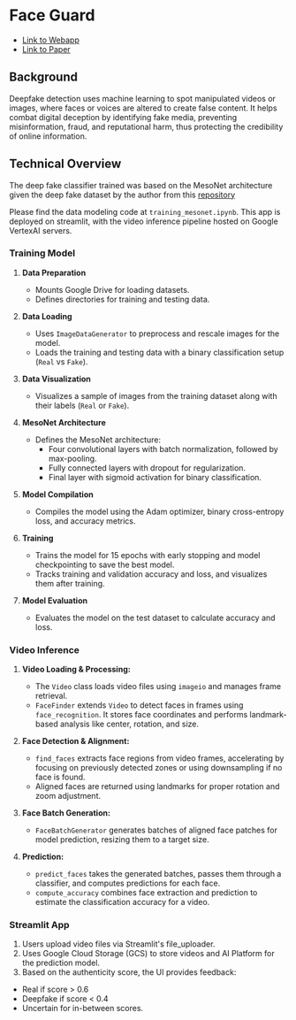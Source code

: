 # Face Guard

- [Link to Webapp](https://face-guard-louis-jz.streamlit.app/)
- [Link to Paper](https://www.google.com/url?q=https%3A%2F%2Farxiv.org%2Fabs%2F1809.00888)

## Background

Deepfake detection uses machine learning to spot manipulated videos or images, where faces or voices are altered to create false content. 
It helps combat digital deception by identifying fake media, preventing misinformation, fraud, and reputational harm, 
thus protecting the credibility of online information.

## Technical Overview

The deep fake classifier trained was based on the MesoNet architecture given the deep fake dataset by the author from this [repository](https://github.com/DariusAf/MesoNet)

Please find the data modeling code at `training_mesonet.ipynb`. This app is deployed on streamlit, with the video inference pipeline hosted on Google VertexAI servers. 

### Training Model

1. **Data Preparation**
   - Mounts Google Drive for loading datasets.
   - Defines directories for training and testing data.

2. **Data Loading**
   - Uses `ImageDataGenerator` to preprocess and rescale images for the model.
   - Loads the training and testing data with a binary classification setup (`Real` vs `Fake`).

3. **Data Visualization**
   - Visualizes a sample of images from the training dataset along with their labels (`Real` or `Fake`).

4. **MesoNet Architecture**
   - Defines the MesoNet architecture:
     - Four convolutional layers with batch normalization, followed by max-pooling.
     - Fully connected layers with dropout for regularization.
     - Final layer with sigmoid activation for binary classification.

5. **Model Compilation**
   - Compiles the model using the Adam optimizer, binary cross-entropy loss, and accuracy metrics.

6. **Training**
   - Trains the model for 15 epochs with early stopping and model checkpointing to save the best model.
   - Tracks training and validation accuracy and loss, and visualizes them after training.

7. **Model Evaluation**
   - Evaluates the model on the test dataset to calculate accuracy and loss.

### Video Inference

1. **Video Loading & Processing:**
   - The `Video` class loads video files using `imageio` and manages frame retrieval.
   - `FaceFinder` extends `Video` to detect faces in frames using `face_recognition`. It stores face coordinates and performs landmark-based analysis like center, rotation, and size.

2. **Face Detection & Alignment:**
   - `find_faces` extracts face regions from video frames, accelerating by focusing on previously detected zones or using downsampling if no face is found.
   - Aligned faces are returned using landmarks for proper rotation and zoom adjustment.

3. **Face Batch Generation:**
   - `FaceBatchGenerator` generates batches of aligned face patches for model prediction, resizing them to a target size.

4. **Prediction:**
   - `predict_faces` takes the generated batches, passes them through a classifier, and computes predictions for each face.
   - `compute_accuracy` combines face extraction and prediction to estimate the classification accuracy for a video.

### Streamlit App

1. Users upload video files via Streamlit's file_uploader.
2. Uses Google Cloud Storage (GCS) to store videos and AI Platform for the prediction model.
3. Based on the authenticity score, the UI provides feedback:
- Real if score > 0.6
- Deepfake if score < 0.4
- Uncertain for in-between scores.
